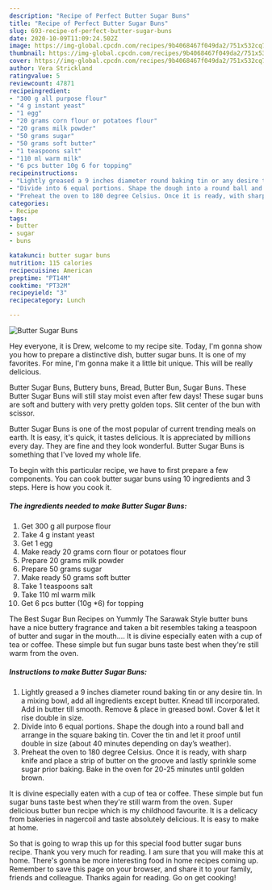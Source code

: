 ```yaml
---
description: "Recipe of Perfect Butter Sugar Buns"
title: "Recipe of Perfect Butter Sugar Buns"
slug: 693-recipe-of-perfect-butter-sugar-buns
date: 2020-10-09T11:09:24.502Z
image: https://img-global.cpcdn.com/recipes/9b4068467f049da2/751x532cq70/butter-sugar-buns-recipe-main-photo.jpg
thumbnail: https://img-global.cpcdn.com/recipes/9b4068467f049da2/751x532cq70/butter-sugar-buns-recipe-main-photo.jpg
cover: https://img-global.cpcdn.com/recipes/9b4068467f049da2/751x532cq70/butter-sugar-buns-recipe-main-photo.jpg
author: Vera Strickland
ratingvalue: 5
reviewcount: 47871
recipeingredient:
- "300 g all purpose flour"
- "4 g instant yeast"
- "1 egg"
- "20 grams corn flour or potatoes flour"
- "20 grams milk powder"
- "50 grams sugar"
- "50 grams soft butter"
- "1 teaspoons salt"
- "110 ml warm milk"
- "6 pcs butter 10g 6 for topping"
recipeinstructions:
- "Lightly greased a 9 inches diameter round baking tin or any desire tin. In a mixing bowl, add all ingredients except butter. Knead till incorporated. Add in butter till smooth. Remove &amp; place in greased bowl. Cover &amp; let it rise double in size."
- "Divide into 6 equal portions. Shape the dough into a round ball and arrange in the square baking tin. Cover the tin and let it proof until double in size (about 40 minutes depending on day’s weather)."
- "Preheat the oven to 180 degree Celsius. Once it is ready, with sharp knife and place a strip of butter on the groove and lastly sprinkle some sugar prior baking. Bake in the oven for 20-25 minutes until golden brown."
categories:
- Recipe
tags:
- butter
- sugar
- buns

katakunci: butter sugar buns 
nutrition: 115 calories
recipecuisine: American
preptime: "PT14M"
cooktime: "PT32M"
recipeyield: "3"
recipecategory: Lunch

---
```



![Butter Sugar Buns](https://img-global.cpcdn.com/recipes/9b4068467f049da2/751x532cq70/butter-sugar-buns-recipe-main-photo.jpg)

Hey everyone, it is Drew, welcome to my recipe site. Today, I'm gonna show you how to prepare a distinctive dish, butter sugar buns. It is one of my favorites. For mine, I'm gonna make it a little bit unique. This will be really delicious.

Butter Sugar Buns, Buttery buns, Bread, Butter Bun, Sugar Buns. These Butter Sugar Buns will still stay moist even after few days! These sugar buns are soft and buttery with very pretty golden tops. Slit center of the bun with scissor.

Butter Sugar Buns is one of the most popular of current trending meals on earth. It is easy, it's quick, it tastes delicious. It is appreciated by millions every day. They are fine and they look wonderful. Butter Sugar Buns is something that I've loved my whole life.


To begin with this particular recipe, we have to first prepare a few components. You can cook butter sugar buns using 10 ingredients and 3 steps. Here is how you cook it.

<!--inarticleads1-->

##### The ingredients needed to make Butter Sugar Buns:

1. Get 300 g all purpose flour
1. Take 4 g instant yeast
1. Get 1 egg
1. Make ready 20 grams corn flour or potatoes flour
1. Prepare 20 grams milk powder
1. Prepare 50 grams sugar
1. Make ready 50 grams soft butter
1. Take 1 teaspoons salt
1. Take 110 ml warm milk
1. Get 6 pcs butter (10g *6) for topping


The Best Sugar Bun Recipes on Yummly The Sarawak Style butter buns have a nice buttery fragrance and taken a bit resembles taking a teaspoon of butter and sugar in the mouth…. It is divine especially eaten with a cup of tea or coffee. These simple but fun sugar buns taste best when they&#39;re still warm from the oven. 

<!--inarticleads2-->

##### Instructions to make Butter Sugar Buns:

1. Lightly greased a 9 inches diameter round baking tin or any desire tin. In a mixing bowl, add all ingredients except butter. Knead till incorporated. Add in butter till smooth. Remove &amp; place in greased bowl. Cover &amp; let it rise double in size.
1. Divide into 6 equal portions. Shape the dough into a round ball and arrange in the square baking tin. Cover the tin and let it proof until double in size (about 40 minutes depending on day’s weather).
1. Preheat the oven to 180 degree Celsius. Once it is ready, with sharp knife and place a strip of butter on the groove and lastly sprinkle some sugar prior baking. Bake in the oven for 20-25 minutes until golden brown.


It is divine especially eaten with a cup of tea or coffee. These simple but fun sugar buns taste best when they&#39;re still warm from the oven. Super delicious butter bun recipe which is my childhood favourite. It is a delicacy from bakeries in nagercoil and taste absolutely delicious. It is easy to make at home. 

So that is going to wrap this up for this special food butter sugar buns recipe. Thank you very much for reading. I am sure that you will make this at home. There's gonna be more interesting food in home recipes coming up. Remember to save this page on your browser, and share it to your family, friends and colleague. Thanks again for reading. Go on get cooking!
